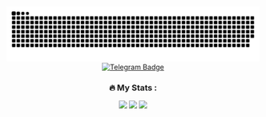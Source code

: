 <div align="center">
  <div align="center">
  <img  src="https://raw.githubusercontent.com/1999AZZAR/1999AZZAR/readme/resources/grid-snake.svg"
       alt="snake" />
    <div align="center" id="badges">
 <a href="https://t.me/faustyuz">
      <img src="https://img.shields.io/badge/-faustyuz-blue?style=for-the-badge&logo=telegram&logoColor=white" alt="Telegram Badge"/>
    </a>
</div>
    
### :fire: My Stats :
![](http://github-profile-summary-cards.vercel.app/api/cards/profile-details?username=faustyu1&theme=merko)
![](http://github-profile-summary-cards.vercel.app/api/cards/stats?username=faustyu1&theme=merko)
![](http://github-profile-summary-cards.vercel.app/api/cards/repos-per-language?username=faustyu1&theme=merko)
